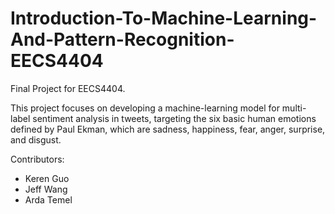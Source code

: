 # Introduction-To-Machine-Learning-And-Pattern-Recognition-EECS4404
Final Project for EECS4404.

This project focuses on developing a machine-learning model for multi-label sentiment analysis in tweets, targeting the six basic human emotions defined by Paul Ekman, which are sadness, happiness, fear, anger, surprise, and disgust.

Contributors:
- Keren Guo
- Jeff Wang
- Arda Temel
